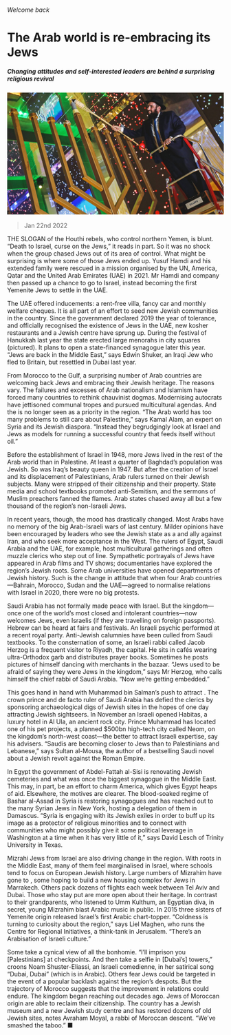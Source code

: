 ###### Welcome back

# The Arab world is re-embracing its Jews 

##### Changing attitudes and self-interested leaders are behind a surprising religious revival 

![image](images/20220122_map001.jpg) 

> Jan 22nd 2022 

THE SLOGAN of the Houthi rebels, who control northern Yemen, is blunt. “Death to Israel, curse on the Jews,” it reads in part. So it was no shock when the group chased Jews out of its area of control. What might be surprising is where some of those Jews ended up. Yusuf Hamdi and his extended family were rescued in a mission organised by the UN, America, Qatar and the United Arab Emirates (UAE) in 2021. Mr Hamdi and company then passed up a chance to go to Israel, instead becoming the first Yemenite Jews to settle in the UAE.

The UAE offered inducements: a rent-free villa, fancy car and monthly welfare cheques. It is all part of an effort to seed new Jewish communities in the country. Since the government declared 2019 the year of tolerance, and officially recognised the existence of Jews in the UAE, new kosher restaurants and a Jewish centre have sprung up. During the festival of Hanukkah last year the state erected large menorahs in city squares (pictured). It plans to open a state-financed synagogue later this year. “Jews are back in the Middle East,” says Edwin Shuker, an Iraqi Jew who fled to Britain, but resettled in Dubai last year.


From Morocco to the Gulf, a surprising number of Arab countries are welcoming back Jews and embracing their Jewish heritage. The reasons vary. The failures and excesses of Arab nationalism and Islamism have forced many countries to rethink chauvinist dogmas. Modernising autocrats have jettisoned communal tropes and pursued multicultural agendas. And the  is no longer seen as a priority in the region. “The Arab world has too many problems to still care about Palestine,” says Kamal Alam, an expert on Syria and its Jewish diaspora. “Instead they begrudgingly look at Israel and Jews as models for running a successful country that feeds itself without oil.”

Before the establishment of Israel in 1948, more Jews lived in the rest of the Arab world than in Palestine. At least a quarter of Baghdad’s population was Jewish. So was Iraq’s beauty queen in 1947. But after the creation of Israel and its displacement of Palestinians, Arab rulers turned on their Jewish subjects. Many were stripped of their citizenship and their property. State media and school textbooks promoted anti-Semitism, and the sermons of Muslim preachers fanned the flames. Arab states chased away all but a few thousand of the region’s non-Israeli Jews.

In recent years, though, the mood has drastically changed. Most Arabs have no memory of the big Arab-Israeli wars of last century. Milder opinions have been encouraged by leaders who see the Jewish state as a  and ally against Iran, and who seek more acceptance in the West. The rulers of Egypt, Saudi Arabia and the UAE, for example, host multicultural gatherings and often muzzle clerics who step out of line. Sympathetic portrayals of Jews have appeared in Arab films and TV shows; documentaries have explored the region’s Jewish roots. Some Arab universities have opened departments of Jewish history. Such is the change in attitude that when four Arab countries—Bahrain, Morocco, Sudan and the UAE—agreed to normalise relations with Israel in 2020, there were no big protests.

Saudi Arabia has not formally made peace with Israel. But the kingdom—once one of the world’s most closed and intolerant countries—now welcomes Jews, even Israelis (if they are travelling on foreign passports). Hebrew can be heard at fairs and festivals. An Israeli psychic performed at a recent royal party. Anti-Jewish calumnies have been culled from Saudi textbooks. To the consternation of some, an Israeli rabbi called Jacob Herzog is a frequent visitor to Riyadh, the capital. He sits in cafés wearing ultra-Orthodox garb and distributes prayer books. Sometimes he posts pictures of himself dancing with merchants in the bazaar. “Jews used to be afraid of saying they were Jews in the kingdom,” says Mr Herzog, who calls himself the chief rabbi of Saudi Arabia. “Now we’re getting embedded.”

This goes hand in hand with Muhammad bin Salman’s push to attract . The crown prince and de facto ruler of Saudi Arabia has defied the clerics by sponsoring archaeological digs of Jewish sites in the hopes of one day attracting Jewish sightseers. In November an Israeli opened Habitas, a luxury hotel in Al Ula, an ancient rock city. Prince Muhammad has located one of his pet projects, a planned $500bn high-tech city called Neom, on the kingdom’s north-west coast—the better to attract Israeli expertise, say his advisers. “Saudis are becoming closer to Jews than to Palestinians and Lebanese,” says Sultan al-Mousa, the author of a bestselling Saudi novel about a Jewish revolt against the Roman Empire.

In Egypt the government of Abdel-Fattah al-Sisi is renovating Jewish cemeteries and what was once the biggest synagogue in the Middle East. This may, in part, be an effort to charm America, which gives Egypt heaps of aid. Elsewhere, the motives are clearer. The blood-soaked regime of Bashar al-Assad in Syria is restoring synagogues and has reached out to the many Syrian Jews in New York, hosting a delegation of them in Damascus. “Syria is engaging with its Jewish exiles in order to buff up its image as a protector of religious minorities and to connect with communities who might possibly give it some political leverage in Washington at a time when it has very little of it,” says David Lesch of Trinity University in Texas.

Mizrahi Jews from Israel are also driving change in the region. With roots in the Middle East, many of them feel marginalised in Israel, where schools tend to focus on European Jewish history. Large numbers of Mizrahim have gone to , some hoping to build a new housing complex for Jews in Marrakech. Others pack dozens of flights each week between Tel Aviv and Dubai. Those who stay put are more open about their heritage. In contrast to their grandparents, who listened to Umm Kulthum, an Egyptian diva, in secret, young Mizrahim blast Arabic music in public. In 2015 three sisters of Yemenite origin released Israel’s first Arabic chart-topper. “Coldness is turning to curiosity about the region,” says Liel Maghen, who runs the Centre for Regional Initiatives, a think-tank in Jerusalem. “There’s an Arabisation of Israeli culture.”

Some take a cynical view of all the bonhomie. “I’ll imprison you [Palestinians] at checkpoints. And then take a selfie in [Dubai’s] towers,” croons Noam Shuster-Eliassi, an Israeli comedienne, in her satirical song “Dubai, Dubai” (which is in Arabic). Others fear Jews could be targeted in the event of a popular backlash against the region’s despots. But the trajectory of Morocco suggests that the improvement in relations could endure. The kingdom began reaching out decades ago. Jews of Moroccan origin are able to reclaim their citizenship. The country has a Jewish museum and a new Jewish study centre and has restored dozens of old Jewish sites, notes Avraham Moyal, a rabbi of Moroccan descent. “We’ve smashed the taboo.” ■

